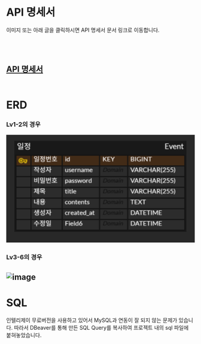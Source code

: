 # **API 명세서**

이미지 또는 아래 글을 클릭하시면 API 명세서 문서 링크로 이동합니다.

</br></br>
[API 명세서](https://documenter.getpostman.com/view/44611848/2sB2qai1oE)
</br></br>
---
# **ERD**
### Lv1-2의 경우
![image](https://github.com/seongwon02/KakaoTechCampusAssignment2/blob/main/lv1,2.png?raw=true)
### Lv3-6의 경우
![image](https://github.com/user-attachments/assets/932be1c3-189b-49f9-9635-662b3d0ab62c)
---
# **SQL**
인텔리제이 무료버전을 사용하고 있어서 MySQL과 연동이 잘 되지 않는 문제가 있습니다. 
따라서 DBeaver를 통해 만든 SQL Query를 복사하여 프로젝트 내의 sql 파일에 붙혀놓았습니다.
